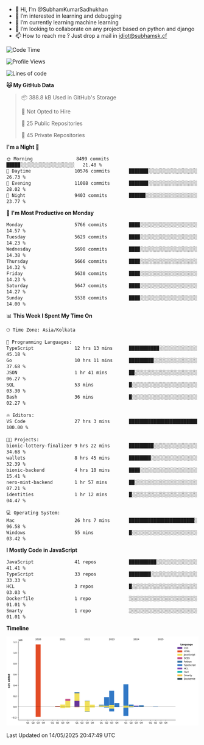 - 👋 Hi, I’m @SubhamKumarSadhukhan
- 👀 I’m interested in learning and debugging
- 🌱 I’m currently learning machine learning
- 💞️ I’m looking to collaborate on any project based on python and django
- 📫 How to reach me ?
      Just drop a mail in idiot@subhamsk.cf

<!---
SubhamKumarSadhukhan/SubhamKumarSadhukhan is a ✨ special ✨ repository because its `README.md` (this file) appears on your GitHub profile.
You can click the Preview link to take a look at your changes.
--->


<!--START_SECTION:waka-->
![Code Time](http://img.shields.io/badge/Code%20Time-2%2C905%20hrs%2055%20mins-blue)

![Profile Views](http://img.shields.io/badge/Profile%20Views-0-blue)

![Lines of code](https://img.shields.io/badge/From%20Hello%20World%20I%27ve%20Written-2.9%20million%20lines%20of%20code-blue)

**🐱 My GitHub Data** 

> 📦 388.8 kB Used in GitHub's Storage 
 > 
> 🚫 Not Opted to Hire
 > 
> 📜 25 Public Repositories 
 > 
> 🔑 45 Private Repositories 
 > 
**I'm a Night 🦉** 

```text
🌞 Morning                8499 commits        █████░░░░░░░░░░░░░░░░░░░░   21.48 % 
🌆 Daytime                10576 commits       ███████░░░░░░░░░░░░░░░░░░   26.73 % 
🌃 Evening                11088 commits       ███████░░░░░░░░░░░░░░░░░░   28.02 % 
🌙 Night                  9403 commits        ██████░░░░░░░░░░░░░░░░░░░   23.77 % 
```
📅 **I'm Most Productive on Monday** 

```text
Monday                   5766 commits        ████░░░░░░░░░░░░░░░░░░░░░   14.57 % 
Tuesday                  5629 commits        ████░░░░░░░░░░░░░░░░░░░░░   14.23 % 
Wednesday                5690 commits        ████░░░░░░░░░░░░░░░░░░░░░   14.38 % 
Thursday                 5666 commits        ████░░░░░░░░░░░░░░░░░░░░░   14.32 % 
Friday                   5630 commits        ████░░░░░░░░░░░░░░░░░░░░░   14.23 % 
Saturday                 5647 commits        ████░░░░░░░░░░░░░░░░░░░░░   14.27 % 
Sunday                   5538 commits        ████░░░░░░░░░░░░░░░░░░░░░   14.00 % 
```


📊 **This Week I Spent My Time On** 

```text
🕑︎ Time Zone: Asia/Kolkata

💬 Programming Languages: 
TypeScript               12 hrs 13 mins      ███████████░░░░░░░░░░░░░░   45.18 % 
Go                       10 hrs 11 mins      █████████░░░░░░░░░░░░░░░░   37.68 % 
JSON                     1 hr 41 mins        ██░░░░░░░░░░░░░░░░░░░░░░░   06.27 % 
SQL                      53 mins             █░░░░░░░░░░░░░░░░░░░░░░░░   03.30 % 
Bash                     36 mins             █░░░░░░░░░░░░░░░░░░░░░░░░   02.27 % 

🔥 Editors: 
VS Code                  27 hrs 3 mins       █████████████████████████   100.00 % 

🐱‍💻 Projects: 
bionic-lottery-finalizer 9 hrs 22 mins       █████████░░░░░░░░░░░░░░░░   34.68 % 
wallets                  8 hrs 45 mins       ████████░░░░░░░░░░░░░░░░░   32.39 % 
bionic-backend           4 hrs 10 mins       ████░░░░░░░░░░░░░░░░░░░░░   15.41 % 
nero-mint-backend        1 hr 57 mins        ██░░░░░░░░░░░░░░░░░░░░░░░   07.21 % 
identities               1 hr 12 mins        █░░░░░░░░░░░░░░░░░░░░░░░░   04.47 % 

💻 Operating System: 
Mac                      26 hrs 7 mins       ████████████████████████░   96.58 % 
Windows                  55 mins             █░░░░░░░░░░░░░░░░░░░░░░░░   03.42 % 
```

**I Mostly Code in JavaScript** 

```text
JavaScript               41 repos            ██████████░░░░░░░░░░░░░░░   41.41 % 
TypeScript               33 repos            ████████░░░░░░░░░░░░░░░░░   33.33 % 
HCL                      3 repos             █░░░░░░░░░░░░░░░░░░░░░░░░   03.03 % 
Dockerfile               1 repo              ░░░░░░░░░░░░░░░░░░░░░░░░░   01.01 % 
Smarty                   1 repo              ░░░░░░░░░░░░░░░░░░░░░░░░░   01.01 % 
```



**Timeline**

![Lines of Code chart](https://raw.githubusercontent.com/SubhamKumarSadhukhan/SubhamKumarSadhukhan/main/assets/bar_graph.png)


 Last Updated on 14/05/2025 20:47:49 UTC
<!--END_SECTION:waka-->
